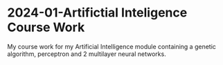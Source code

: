 # 2024-01-Artifictial Inteligence Course Work
 My course work for my Artificial Intelligence module containing a genetic algorithm, perceptron and 2 multilayer neural networks.
